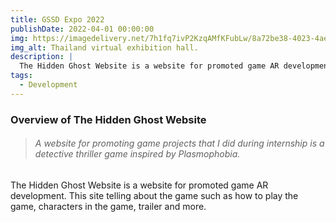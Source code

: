 ```yaml
---
title: GSSD Expo 2022
publishDate: 2022-04-01 00:00:00
img: https://imagedelivery.net/7h1fq7ivP2KzqAMfKFubLw/8a72be38-4023-4ae9-941e-ccca7a1e2200/public
img_alt: Thailand virtual exhibition hall.
description: |
  The Hidden Ghost Website is a website for promoted game AR development.
tags:
  - Development
---
```


### Overview of The Hidden Ghost Website

> ###### A website for promoting game projects that I did during internship is a detective thriller game inspired by Plasmophobia.

The Hidden Ghost Website is a website for promoted game AR development. This site telling about the game such as how to play the game, 
characters in the game, trailer and more.

